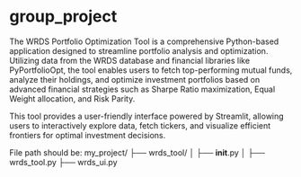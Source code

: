 # group_project
The WRDS Portfolio Optimization Tool is a comprehensive Python-based application designed to streamline portfolio analysis and optimization. Utilizing data from the WRDS database and financial libraries like PyPortfolioOpt, the tool enables users to fetch top-performing mutual funds, analyze their holdings, and optimize investment portfolios based on advanced financial strategies such as Sharpe Ratio maximization, Equal Weight allocation, and Risk Parity.

This tool provides a user-friendly interface powered by Streamlit, allowing users to interactively explore data, fetch tickers, and visualize efficient frontiers for optimal investment decisions.

File path should be: 
my_project/
├── wrds_tool/
│   ├── __init__.py 
│   ├── wrds_tool.py
├── wrds_ui.py
